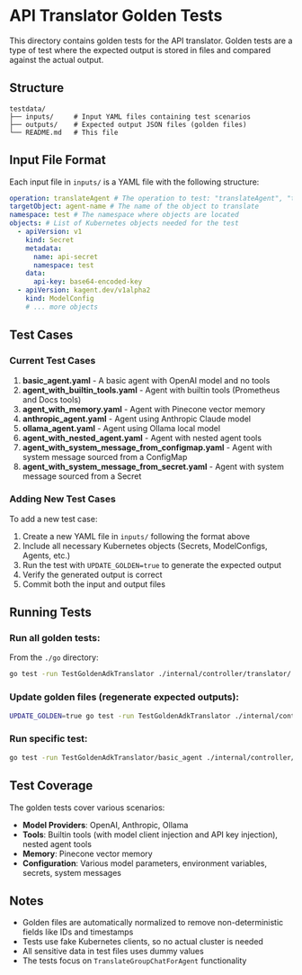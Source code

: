 # API Translator Golden Tests

This directory contains golden tests for the API translator. Golden tests are a type of test where the expected output is stored in files and compared against the actual output.

## Structure

```
testdata/
├── inputs/     # Input YAML files containing test scenarios
├── outputs/    # Expected output JSON files (golden files)
└── README.md   # This file
```

## Input File Format

Each input file in `inputs/` is a YAML file with the following structure:

```yaml
operation: translateAgent # The operation to test: "translateAgent", "translateTeam", or "translateToolServer"
targetObject: agent-name # The name of the object to translate
namespace: test # The namespace where objects are located
objects: # List of Kubernetes objects needed for the test
  - apiVersion: v1
    kind: Secret
    metadata:
      name: api-secret
      namespace: test
    data:
      api-key: base64-encoded-key
  - apiVersion: kagent.dev/v1alpha2
    kind: ModelConfig
    # ... more objects
```

## Test Cases

### Current Test Cases

1. **basic_agent.yaml** - A basic agent with OpenAI model and no tools
2. **agent_with_builtin_tools.yaml** - Agent with builtin tools (Prometheus and Docs tools)
3. **agent_with_memory.yaml** - Agent with Pinecone vector memory
4. **anthropic_agent.yaml** - Agent using Anthropic Claude model
5. **ollama_agent.yaml** - Agent using Ollama local model
6. **agent_with_nested_agent.yaml** - Agent with nested agent tools
7. **agent_with_system_message_from_configmap.yaml** - Agent with system message sourced from a ConfigMap
8. **agent_with_system_message_from_secret.yaml** - Agent with system message sourced from a Secret

### Adding New Test Cases

To add a new test case:

1. Create a new YAML file in `inputs/` following the format above
2. Include all necessary Kubernetes objects (Secrets, ModelConfigs, Agents, etc.)
3. Run the test with `UPDATE_GOLDEN=true` to generate the expected output
4. Verify the generated output is correct
5. Commit both the input and output files

## Running Tests

### Run all golden tests:

From the `./go` directory:

```bash
go test -run TestGoldenAdkTranslator ./internal/controller/translator/
```

### Update golden files (regenerate expected outputs):

```bash
UPDATE_GOLDEN=true go test -run TestGoldenAdkTranslator ./internal/controller/translator/
```

### Run specific test:

```bash
go test -run TestGoldenAdkTranslator/basic_agent ./internal/controller/translator/
```

## Test Coverage

The golden tests cover various scenarios:

- **Model Providers**: OpenAI, Anthropic, Ollama
- **Tools**: Builtin tools (with model client injection and API key injection), nested agent tools
- **Memory**: Pinecone vector memory
- **Configuration**: Various model parameters, environment variables, secrets, system messages

## Notes

- Golden files are automatically normalized to remove non-deterministic fields like IDs and timestamps
- Tests use fake Kubernetes clients, so no actual cluster is needed
- All sensitive data in test files uses dummy values
- The tests focus on `TranslateGroupChatForAgent` functionality
